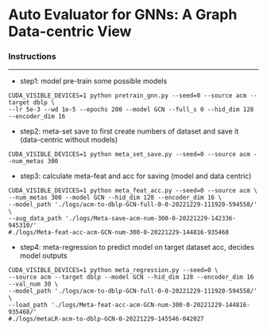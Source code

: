 # Auto Evaluator for GNNs: A Graph Data-centric View

### Instructions
***
* step1: model pre-train some possible models

```
CUDA_VISIBLE_DEVICES=1 python pretrain_gnn.py --seed=0 --source acm --target dblp \
--lr 5e-3 --wd 1e-5 --epochs 200 --model GCN --full_s 0 --hid_dim 128 --encoder_dim 16
```

* step2: meta-set save to first create numbers of dataset and save it (data-centric without models)

```
CUDA_VISIBLE_DEVICES=1 python meta_set_save.py --seed=0 --source acm --num_metas 300
```
* step3: calculate meta-feat and acc for saving (model and data centric)

```
CUDA_VISIBLE_DEVICES=1 python meta_feat_acc.py --seed=0 --source acm \
--num_metas 300 --model GCN --hid_dim 128 --encoder_dim 16 \
--model_path './logs/acm-to-dblp-GCN-full-0-0-20221229-111920-594558/' \
--aug_data_path './logs/Meta-save-acm-num-300-0-20221229-142336-945310/'
#./logs/Meta-feat-acc-acm-GCN-num-300-0-20221229-144816-935468
```
* step4: meta-regression to predict model on target dataset acc, decides model outputs

```
CUDA_VISIBLE_DEVICES=1 python meta_regression.py --seed=0 \
--source acm --target dblp --model GCN --hid_dim 128 --encoder_dim 16 --val_num 30 \
--model_path './logs/acm-to-dblp-GCN-full-0-0-20221229-111920-594558/' \
--load_path './logs/Meta-feat-acc-acm-GCN-num-300-0-20221229-144816-935468/'
#./logs/metaLR-acm-to-dblp-GCN-0-20221229-145546-042027
```